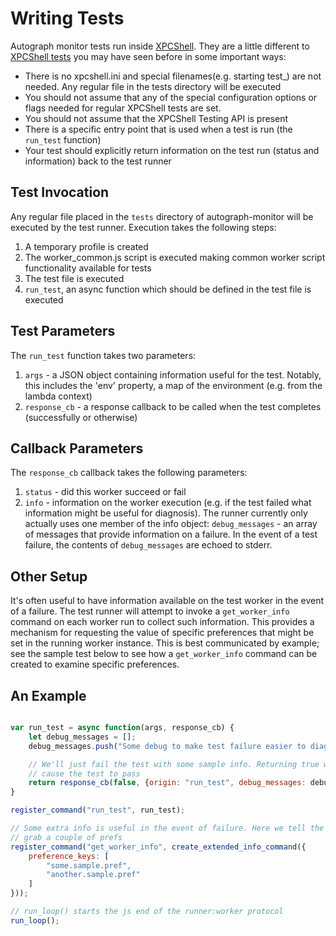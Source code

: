 # Writing Tests

Autograph monitor tests run inside [XPCShell](https://developer.mozilla.org/en-US/docs/Mozilla/Tech/XPCOM/Language_bindings/XPConnect/xpcshell). They are a little different to [XPCShell tests](https://developer.mozilla.org/en-US/docs/Mozilla/QA/Writing_xpcshell-based_unit_tests) you may have seen before in
some important ways:
- There is no xpcshell.ini and special filenames(e.g. starting test_) are not needed. Any regular file in the tests directory will be executed
- You should not assume that any of the special configuration options or flags needed for regular XPCShell tests are set.
- You should not assume that the XPCShell Testing API is present
- There is a specific entry point that is used when a test is run (the `run_test` function)
- Your test should explicitly return information on the test run (status and information) back to the test runner

## Test Invocation
Any regular file placed in the `tests` directory of autograph-monitor will be executed by the test runner. Execution takes the following steps:
1. A temporary profile is created
2. The worker_common.js script is executed making common worker script functionality available for tests
3. The test file is executed
4. `run_test`, an async function which should be defined in the test file is executed

## Test Parameters
The `run_test` function takes two parameters:
1. `args` - a JSON object containing information useful for the test. Notably, this includes the 'env' property, a map of the environment (e.g. from the lambda context)
2. `response_cb` - a response callback to be called when the test completes (successfully or otherwise)

## Callback Parameters
The `response_cb` callback takes the following parameters:
1. `status` - did this worker succeed or fail
2. `info` - information on the worker execution (e.g. if the test failed what information might be useful for diagnosis). The runner currently only actually uses one member of the info object: `debug_messages` - an array of messages that provide information on a failure. In the event of a test failure, the contents of `debug_messages` are echoed to stderr.

## Other Setup
It's often useful to have information available on the test worker in the event of a failure. The test runner will attempt to invoke a `get_worker_info` command on each worker run to collect such information. This provides a mechanism for requesting the value of specific preferences that might be set in the running worker instance. This is best communicated by example; see the sample test below to see how
a `get_worker_info` command can be created to examine specific preferences.

## An Example
```javascript

var run_test = async function(args, response_cb) {
    let debug_messages = [];
    debug_messages.push("Some debug to make test failure easier to diagnose");

    // We'll just fail the test with some sample info. Returning true would
    // cause the test to pass
    return response_cb(false, {origin: "run_test", debug_messages: debug_messages});
}

register_command("run_test", run_test);

// Some extra info is useful in the event of failure. Here we tell the worker to
// grab a couple of prefs 
register_command("get_worker_info", create_extended_info_command({
    preference_keys: [
        "some.sample.pref",
        "another.sample.pref"
    ]
}));

// run_loop() starts the js end of the runner:worker protocol
run_loop();
```